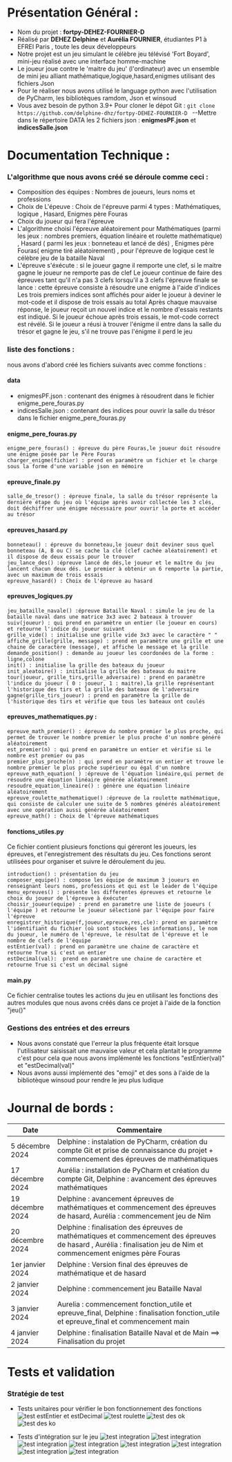 # Présentation Général : 
- Nom du projet : **fortpy-DEHEZ-FOURNIER-D** 
- Réalisé par **DEHEZ Delphine** et **Aurélia FOURNIER**, étudiantes P1 à EFREI Paris , toute les deux développeurs 
- Notre projet est un jeu simulant le célèbre jeu télévisé 'Fort Boyard', mini-jeu réalisé avec une interface homme-machine
- Le joueur joue contre le 'maitre du jeu' (l'ordinateur) avec un ensemble de mini jeu alliant mathématique,logique,hasard,enigmes utilisant des fichiers Json
- Pour le réaliser nous avons utilisé le language python avec l'utilisation de PyCharm, les bibliotèques ramdom, Json et winsoud  
- Vous avez besoin de python 3.9+ 
Pour cloner le dépot Git : ```git clone https://github.com/delphine-dhz/fortpy-DEHEZ-FOURNIER-D ```
--Mettre dans le répertoire DATA les 2 fichiers json : **enigmesPF.json** et **indicesSalle.json**

# Documentation Technique : 
### L'algorithme que nous avons créé se déroule comme ceci : 
- Composition des équipes : Nombres de joueurs, leurs noms et professions
- Choix de L'épeuve : 
Choix de l'épreuve parmi 4 types : Mathématiques, logique , Hasard, Enigmes père Fouras 
- Choix du joueur qui fera l'épreuve
- L'algorithme choisi l'épreuve aléatoirement pour Mathématiques (parmi les jeux : nombres premiers, équation linéaire et roulette mathématique) , Hasard ( parmi les jeux : bonneteau et lancé de dés) , Enigmes père Fouras( enigme tiré aléatoirement) , pour l'épreuve de logique cest le célèbre jeu de la bataille Naval
- L'épreuve s'éxécute : 
si le joueur gagne il remporte une clef, si le maitre gagne le joueur ne remporte pas de clef 
Le joueur continue de faire des épreuves tant qu'il n'a pas 3 clefs 
lorsqu'il a 3 clefs l'épreuve finale se lance : cette épreuve consiste à résoudre une enigme à l'aide d'indices 
Les trois premiers indices sont affichés pour aider le joueur à deviner le mot-code et il dispose de trois essais au total
Après chaque mauvaise réponse, le joueur reçoit un nouvel indice et le nombre d'essais restants est indiqué.
Si le joueur échoue après trois essais, le mot-code correct est révélé.
Si le joueur a réusi à trouver l'énigme il entre dans la salle du trésor et gagne le jeu, s'il ne trouve pas l'énigme il perd le jeu 
        
### liste des fonctions :
nous avons d'abord créé les fichiers suivants avec comme fonctions :  
#### data
- enigmesPF.json : contenant des énigmes à résoudrent dans le fichier enigme_pere_fouras.py
- indicesSalle.json : contenant des indices pour ouvrir la salle du trésor dans le fichier enigme_pere_fouras.py
#### enigme_pere_fouras.py 
```
enigme_pere_fouras() : épreuve du père Fouras,le joueur doit résoudre une énigme posée par le Père Fouras 
charger_enigme(fichier) : prend en paramètre un fichier et le charge sous la forme d'une variable json en mémoire 
```
#### epreuve_finale.py 
```
salle_de_tresor() : épreuve finale, la salle du trésor représente la dernière étape du jeu où l'équipe après avoir collectée les 3 clés, doit déchiffrer une énigme nécessaire pour ouvrir la porte et accéder au trésor 
```
#### epreuves_hasard.py
```
bonneteau() : épreuve du bonneteau,le joueur doit deviner sous quel bonneteau (A, B ou C) se cache la clé (clef cachée aléatoirement) et il dispose de deux essais pour le trouver
jeu_lance_des() :épreuve lancé de dés,le joueur et le maître du jeu lancent chacun deux dés. Le premier à obtenir un 6 remporte la partie, avec un maximum de trois essais
epreuve_hasard() : Choix de l'épreuve au hasard 
```
#### epreuves_logiques.py
```
jeu_bataille_navale() :épreuve Bataille Naval : simule le jeu de la bataille naval dans une matrice 3x3 avec 2 bateaux à trouver
suiv(joueur) : qui prend en paramètre un entier (le joueur en cours) et retourne l'indice du joueur suivant 
grille_vide() : initialise une grille vide 3x3 avec le caractère " "
affiche_grille(grille, message) : prend en paramètre une grille et une chaine de caractère (message), et affiche le message et la grille 
demande_position() : demande au joueur les coordonées de la forme : ligne,colone
init() : initialise la grille des bateaux du joueur 
init_aleatoire() : initialise la grille des bateaux du maitre 
tour(joueur, grille_tirs,grille_adversaire) : prend en paramètre l'indice du joueur ( 0 : joueur, 1 : maitre),la grille représentant l'historique des tirs et la grille des bateaux de l'adversaire
gagne(grille_tirs_joueur) : prend en paramètre la grille de l'historique des tirs et vérifie que tous les bateaux ont coulés
```
#### epreuves_mathematiques.py : 
```
epreuve_math_premier() : épreuve du nombre premier le plus proche, qui permet de trouver le nombre premier le plus proche d'un nombre généré aléatoirement
est_premier(n) : qui prend en paramètre un entier et vérifie si le nombre est premier ou pas 
premier_plus_proche(n) : qui prend en paramètre un entier et trouve le nombre premier le plus proche supérieur ou égal d'un nombre 
epreuve_math_equation( ) :épreuve de l'équation linéaire,qui permet de résoudre une équation linéaire générée aléatoirement
resoudre_equation_lineaire() : génère une équation linéaire aléatoirement 
epreuve_roulette_mathematique() :épreuve de la roulette mathématique, qui consiste de calculer une suite de 5 nombres générés aléatoirement avec une opération aussi générée aléatoirement
epreuve_math() : Choix de l'épreuve mathématiques
```
#### fonctions_utiles.py
Ce fichier contient plusieurs fonctions qui géreront les joueurs, les épreuves, et l'enregistrement des résultats du jeu. Ces fonctions seront utilisées pour organiser et suivre le déroulement du jeu.
```
introduction() : présentation du jeu 
composer_equipe() : compose les équipe de maximum 3 joueurs en renseignant leurs noms, professions et qui est le leader de l'équipe 
menu_epreuves() : présente les differentes épreuves et retourne le choix du joueur de l'épreuve à éxécuter 
choisir_joueur(equipe) : prend en parametre une liste de joueurs ( l'équipe ) et retourne le joueur sélectioné par l'équipe pour faire l'épreuve
enregistrer_historique(f,joueur,epreuve,res,cle): prend en paramètre l'identifiant du fichier (où sont stockées les informations), le nom du joueur, le numéro de l'épreuve, le résultat de l'épreuve et le nombre de clefs de l'équipe
estEntier(val) : prend en paramètre une chaine de caractère et retourne True si c'est un entier 
estDecimal(val):  prend en paramètre une chaine de caractère et retourne True si c'est un décimal signé 
```
#### main.py
Ce fichier centralise toutes les actions du jeu en utilisant les fonctions des autres modules que nous avons créés dans ce projet à l'aide de la fonction "jeu()"
### Gestions des entrées et des erreurs              
- Nous avons constaté que l'erreur la plus fréquente était lorsque l'utilisateur saisissait une mauvaise valeur et cela plantait le programme c'est pour cela que nous avons implémenté les fonctions "estEntier(val)" et "estDecimal(val)"
- Nous avons aussi implémenté des "emoji" et des sons à l'aide de la bibliotèque winsoud pour rendre le jeu plus ludique 

# Journal de bords : 
| Date | Commentaire |
| ------ | ------ |
|5 décembre 2024 | Delphine : instalation de PyCharm, création du compte Git et prise de connaissance du projet + commencement des épreuves de mathématiques
| 17 décembre 2024 | Aurélia : installation de PyCharm et création du compte Git, Delphine : avancement des épreuves mathématiques
| 19 décembre 2024 | Delphine : avancement épreuves de mathématiques et commencement des épreuves de hasard, Aurélia : commencement jeu de Nim 
| 20 décembre 2024 | Delphine : finalisation des épreuves de mathématiques et commencement des épreuves de hasard , Aurélia : finalisation jeu de Nim et commencement enigmes père Fouras
| 1er janvier 2024 | Delphine : Version final des épreuves de mathématique et de hasard
| 2 janvier 2024 | Delphine : commencement jeu Bataille Naval 
| 3 janvier 2024 | Aurelia : commencement fonction_utile et epreuve_final, Delphine : finalisation fonction_utile et epreuve_final et commencement main
| 4 janvier 2024 | Delphine : finalisation Bataille Naval et de Main ==> Finalisation du projet 

# Tests et validation
### Stratégie de test
- Tests unitaires pour vérifier le bon fonctionnement des fonctions
![test estEntier et estDecimal](./TEST/Test-estEntier.png)
![test roulette](./TEST/testroulette.png)
![test des ok](./TEST/testdesok.png)
![test des ko](./TEST/testdesko.png)

- Tests d'intégration sur le jeu
![test integration](./TEST/Test-1.png)
![test integration](./TEST/test-2.png)
![test integration](./TEST/Test-3.png)
![test integration](./TEST/test-4.png)
![test integration](./TEST/Test-5.png)
![test integration](./TEST/test-6.png)
![test integration](./TEST/test-7.png)
![test integration](./TEST/test-8.png)

